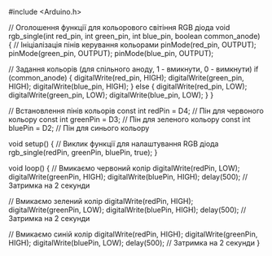 #include <Arduino.h>

// Оголошення функції для кольорового світіння RGB діода
void rgb_single(int red_pin, int green_pin, int blue_pin, boolean common_anode) {
  // Ініціалізація пінів керування кольорами
  pinMode(red_pin, OUTPUT);
  pinMode(green_pin, OUTPUT);
  pinMode(blue_pin, OUTPUT);

  // Задання кольорів (для спільного аноду, 1 - вмикнути, 0 - вимкнути)
  if (common_anode) {
    digitalWrite(red_pin, HIGH);
    digitalWrite(green_pin, HIGH);
    digitalWrite(blue_pin, HIGH);
  } else {
    digitalWrite(red_pin, LOW);
    digitalWrite(green_pin, LOW);
    digitalWrite(blue_pin, LOW);
  }
}

// Встановлення пінів кольорів
const int redPin = D4;    // Пін для червоного кольору
const int greenPin = D3;  // Пін для зеленого кольору
const int bluePin = D2;   // Пін для синього кольору

void setup() {
  // Виклик функції для налаштування RGB діода
  rgb_single(redPin, greenPin, bluePin, true);
}

void loop() {
  // Вмикаємо червоний колір
  digitalWrite(redPin, LOW);
  digitalWrite(greenPin, HIGH);
  digitalWrite(bluePin, HIGH);
  delay(500);  // Затримка на 2 секунди

  // Вмикаємо зелений колір
  digitalWrite(redPin, HIGH);
  digitalWrite(greenPin, LOW);
  digitalWrite(bluePin, HIGH);
  delay(500);  // Затримка на 2 секунди

  // Вмикаємо синій колір
  digitalWrite(redPin, HIGH);
  digitalWrite(greenPin, HIGH);
  digitalWrite(bluePin, LOW);
  delay(500);  // Затримка на 2 секунди
}